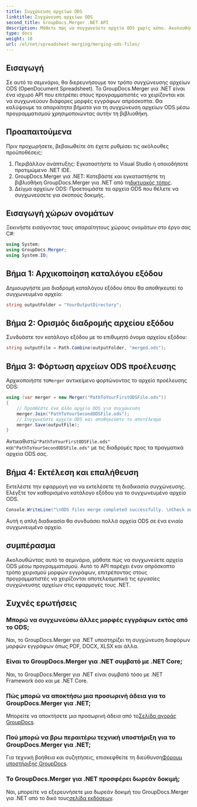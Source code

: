 ```yaml
---
title: Συγχώνευση αρχείων ODS
linktitle: Συγχώνευση αρχείων ODS
second_title: GroupDocs.Merger .NET API
description: Μάθετε πώς να συγχωνεύετε αρχεία ODS χωρίς κόπο. Ακολουθήστε τον οδηγό βήμα προς βήμα για απρόσκοπτη επεξεργασία εγγράφων.
type: docs
weight: 18
url: /el/net/spreadsheet-merging/merging-ods-files/
---
```

## Εισαγωγή
Σε αυτό το σεμινάριο, θα διερευνήσουμε τον τρόπο συγχώνευσης αρχείων ODS (OpenDocument Spreadsheet). Το GroupDocs.Merger για .NET είναι ένα ισχυρό API που επιτρέπει στους προγραμματιστές να χειρίζονται και να συγχωνεύουν διάφορες μορφές εγγράφων απρόσκοπτα. Θα καλύψουμε τα απαραίτητα βήματα για τη συγχώνευση αρχείων ODS μέσω προγραμματισμού χρησιμοποιώντας αυτήν τη βιβλιοθήκη.
## Προαπαιτούμενα
Πριν προχωρήσετε, βεβαιωθείτε ότι έχετε ρυθμίσει τις ακόλουθες προϋποθέσεις:
1. Περιβάλλον ανάπτυξης: Εγκαταστήστε το Visual Studio ή οποιοδήποτε προτιμώμενο .NET IDE.
2.  GroupDocs.Merger για .NET: Κατεβάστε και εγκαταστήστε τη βιβλιοθήκη GroupDocs.Merger για .NET από τη[δικτυακός τόπος](https://releases.groupdocs.com/merger/net/).
3. Δείγμα αρχείων ODS: Προετοιμάστε τα αρχεία ODS που θέλετε να συγχωνεύσετε για σκοπούς δοκιμής.

## Εισαγωγή χώρων ονομάτων
Ξεκινήστε εισάγοντας τους απαραίτητους χώρους ονομάτων στο έργο σας C#:
```csharp
using System; 
using GroupDocs.Merger;
using System.IO;
```
## Βήμα 1: Αρχικοποίηση καταλόγου εξόδου
Δημιουργήστε μια διαδρομή καταλόγου εξόδου όπου θα αποθηκευτεί το συγχωνευμένο αρχείο:
```csharp
string outputFolder = "YourOutputDirectory";
```
## Βήμα 2: Ορισμός διαδρομής αρχείου εξόδου
Συνδυάστε τον κατάλογο εξόδου με το επιθυμητό όνομα αρχείου εξόδου:
```csharp
string outputFile = Path.Combine(outputFolder, "merged.ods");
```
## Βήμα 3: Φόρτωση αρχείων ODS προέλευσης
 Αρχικοποιήστε το`Merger` αντικείμενο φορτώνοντας το αρχείο προέλευσης ODS:
```csharp
using (var merger = new Merger("PathToYourFirstODSFile.ods"))
{
    // Προσθέστε ένα άλλο αρχείο ODS για συγχώνευση
    merger.Join("PathToYourSecondODSFile.ods");
    // Συγχωνεύστε αρχεία ODS και αποθηκεύστε το αποτέλεσμα
    merger.Save(outputFile);
}
```
 Αντικαθιστώ`"PathToYourFirstODSFile.ods"` και`"PathToYourSecondODSFile.ods"` με τις διαδρομές προς τα πραγματικά αρχεία ODS σας.
## Βήμα 4: Εκτέλεση και επαλήθευση
Εκτελέστε την εφαρμογή για να εκτελέσετε τη διαδικασία συγχώνευσης. Ελέγξτε τον καθορισμένο κατάλογο εξόδου για το συγχωνευμένο αρχείο ODS.
```csharp
Console.WriteLine("\nODS files merge completed successfully. \nCheck output in {0}", outputFolder);
```
Αυτή η απλή διαδικασία θα συνδυάσει πολλά αρχεία ODS σε ένα ενιαίο συγχωνευμένο αρχείο.

## συμπέρασμα
Ακολουθώντας αυτό το σεμινάριο, μάθατε πώς να συγχωνεύετε αρχεία ODS μέσω προγραμματισμού. Αυτό το API παρέχει έναν απρόσκοπτο τρόπο χειρισμού μορφών εγγράφων, επιτρέποντας στους προγραμματιστές να χειρίζονται αποτελεσματικά τις εργασίες συγχώνευσης αρχείων στις εφαρμογές τους .NET.

## Συχνές ερωτήσεις
### Μπορώ να συγχωνεύσω άλλες μορφές εγγράφων εκτός από το ODS;
Ναι, το GroupDocs.Merger για .NET υποστηρίζει τη συγχώνευση διαφόρων μορφών εγγράφων όπως PDF, DOCX, XLSX και άλλα.
### Είναι το GroupDocs.Merger για .NET συμβατό με .NET Core;
Ναι, το GroupDocs.Merger για .NET είναι συμβατό τόσο με .NET Framework όσο και με .NET Core.
### Πώς μπορώ να αποκτήσω μια προσωρινή άδεια για το GroupDocs.Merger για .NET;
 Μπορείτε να αποκτήσετε μια προσωρινή άδεια από το[Σελίδα αγοράς GroupDocs](https://purchase.groupdocs.com/temporary-license/).
### Πού μπορώ να βρω περαιτέρω τεχνική υποστήριξη για το GroupDocs.Merger για .NET;
 Για τεχνική βοήθεια και συζητήσεις, επισκεφθείτε τη διεύθυνση[Φόρουμ υποστήριξης GroupDocs](https://forum.groupdocs.com/c/merger/32).
### Το GroupDocs.Merger για .NET προσφέρει δωρεάν δοκιμή;
 Ναι, μπορείτε να εξερευνήσετε μια δωρεάν δοκιμή του GroupDocs.Merger για .NET από το δικό τους[σελίδα εκδόσεων](https://releases.groupdocs.com/).